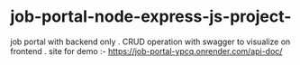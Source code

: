 # job-portal-node-express-js-project-
job portal with backend only . CRUD operation with swagger to visualize on frontend .
site for demo :- https://job-portal-ypcq.onrender.com/api-doc/
